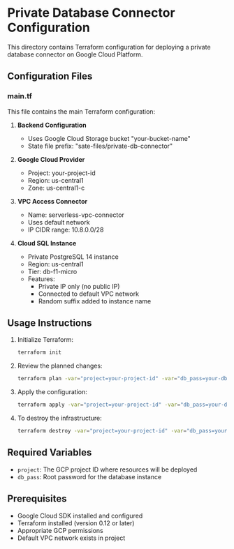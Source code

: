 # Private Database Connector Configuration

This directory contains Terraform configuration for deploying a private database connector on Google Cloud Platform.

## Configuration Files

### main.tf
This file contains the main Terraform configuration:

1. **Backend Configuration**
   - Uses Google Cloud Storage bucket "your-bucket-name"
   - State file prefix: "sate-files/private-db-connector"

2. **Google Cloud Provider**
   - Project: your-project-id
   - Region: us-central1
   - Zone: us-central1-c

3. **VPC Access Connector**
   - Name: serverless-vpc-connector
   - Uses default network
   - IP CIDR range: 10.8.0.0/28

4. **Cloud SQL Instance**
   - Private PostgreSQL 14 instance
   - Region: us-central1
   - Tier: db-f1-micro
   - Features:
     - Private IP only (no public IP)
     - Connected to default VPC network
     - Random suffix added to instance name

## Usage Instructions

1. Initialize Terraform:
   ```bash
   terraform init
   ```

2. Review the planned changes:
   ```bash
   terraform plan -var="project=your-project-id" -var="db_pass=your-db-password"
   ```

3. Apply the configuration:
   ```bash
   terraform apply -var="project=your-project-id" -var="db_pass=your-db-password"
   ```

4. To destroy the infrastructure:
   ```bash
   terraform destroy -var="project=your-project-id" -var="db_pass=your-db-password"
   ```

## Required Variables

- `project`: The GCP project ID where resources will be deployed
- `db_pass`: Root password for the database instance

## Prerequisites

- Google Cloud SDK installed and configured
- Terraform installed (version 0.12 or later)
- Appropriate GCP permissions
- Default VPC network exists in project

